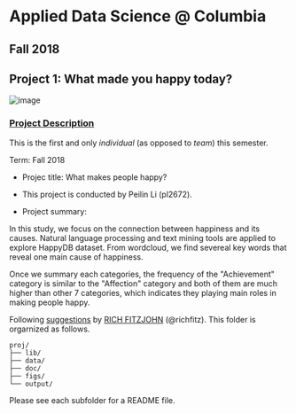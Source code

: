 # Applied Data Science @ Columbia
## Fall 2018
## Project 1: What made you happy today?

![image](figs/title.jpeg)

### [Project Description](doc/)
This is the first and only *individual* (as opposed to *team*) this semester. 

Term: Fall 2018

+ Projec title: What makes people happy?
+ This project is conducted by Peilin Li (pl2672).

+ Project summary: 

In this study, we focus on the connection between happiness and its causes. Natural language processing and text mining tools are applied to explore HappyDB dataset. From wordcloud, we find severeal key words that reveal one main cause of happiness.

Once we summary each categories, the frequency of the "Achievement" category is similar to the "Affection" category and both of them are much higher than other 7 categories, which indicates they playing main roles in making people happy. 

Following [suggestions](http://nicercode.github.io/blog/2013-04-05-projects/) by [RICH FITZJOHN](http://nicercode.github.io/about/#Team) (@richfitz). This folder is orgarnized as follows.

```
proj/
├── lib/
├── data/
├── doc/
├── figs/
└── output/
```

Please see each subfolder for a README file.
